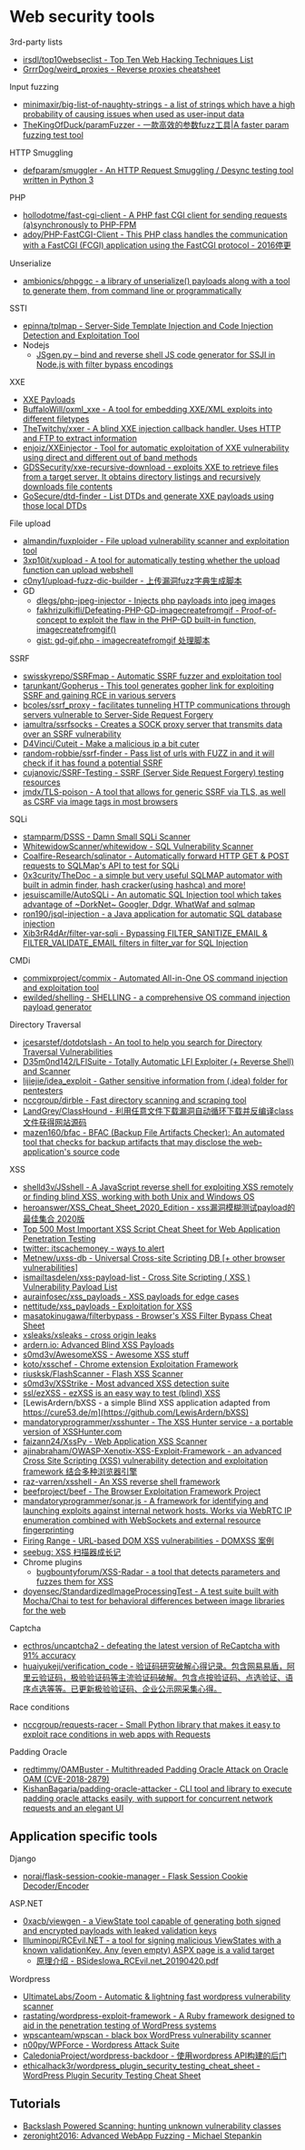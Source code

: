 # Web security tools

3rd-party lists

* [irsdl/top10webseclist - Top Ten Web Hacking Techniques List](https://github.com/irsdl/top10webseclist)
* [GrrrDog/weird_proxies - Reverse proxies cheatsheet](https://github.com/GrrrDog/weird_proxies)

Input fuzzing

* [minimaxir/big-list-of-naughty-strings - a list of strings which have a high probability of causing issues when used as user-input data](https://github.com/minimaxir/big-list-of-naughty-strings)
* [TheKingOfDuck/paramFuzzer - 一款高效的参数fuzz工具|A faster param fuzzing test tool](https://github.com/TheKingOfDuck/paramFuzzer)

HTTP Smuggling

* [defparam/smuggler - An HTTP Request Smuggling / Desync testing tool written in Python 3](https://github.com/defparam/smuggler)

PHP

* [hollodotme/fast-cgi-client - A PHP fast CGI client for sending requests (a)synchronously to PHP-FPM](https://github.com/hollodotme/fast-cgi-client)
* [adoy/PHP-FastCGI-Client - This PHP class handles the communication with a FastCGI (FCGI) application using the FastCGI protocol - 2016停更](https://github.com/adoy/PHP-FastCGI-Client)

Unserialize

* [ambionics/phpggc - a library of unserialize() payloads along with a tool to generate them, from command line or programmatically](https://github.com/ambionics/phpggc)

SSTI

* [epinna/tplmap - Server-Side Template Injection and Code Injection Detection and Exploitation Tool](https://github.com/epinna/tplmap)
* Nodejs
  * [JSgen.py – bind and reverse shell JS code generator for SSJI in Node.js with filter bypass encodings](https://gitlab.com/0x4ndr3/blog/blob/master/JSgen/JSgen.py)

XXE

* [XXE Payloads](https://gist.github.com/staaldraad/01415b990939494879b4)
* [BuffaloWill/oxml_xxe - A tool for embedding XXE/XML exploits into different filetypes](https://github.com/BuffaloWill/oxml_xxe)
* [TheTwitchy/xxer - A blind XXE injection callback handler. Uses HTTP and FTP to extract information](https://github.com/TheTwitchy/xxer)
* [enjoiz/XXEinjector - Tool for automatic exploitation of XXE vulnerability using direct and different out of band methods](https://github.com/enjoiz/XXEinjector)
* [GDSSecurity/xxe-recursive-download - exploits XXE to retrieve files from a target server. It obtains directory listings and recursively downloads file contents](https://github.com/GDSSecurity/xxe-recursive-download)
* [GoSecure/dtd-finder - List DTDs and generate XXE payloads using those local DTDs](https://github.com/GoSecure/dtd-finder)

File upload

* [almandin/fuxploider - File upload vulnerability scanner and exploitation tool](https://github.com/almandin/fuxploider)
* [3xp10it/xupload - A tool for automatically testing whether the upload function can upload webshell](https://github.com/3xp10it/xupload)
* [c0ny1/upload-fuzz-dic-builder - 上传漏洞fuzz字典生成脚本](https://github.com/c0ny1/upload-fuzz-dic-builder)
* GD 
  * [dlegs/php-jpeg-injector - Injects php payloads into jpeg images](https://github.com/dlegs/php-jpeg-injector)
  * [fakhrizulkifli/Defeating-PHP-GD-imagecreatefromgif - Proof-of-concept to exploit the flaw in the PHP-GD built-in function, imagecreatefromgif()](https://github.com/fakhrizulkifli/Defeating-PHP-GD-imagecreatefromgif)
  * [gist: gd-gif.php - imagecreatefromgif 处理脚本](https://gist.github.com/asdqwe3124/e63eba35dc8e6976af97f1a9348b277b)

SSRF

* [swisskyrepo/SSRFmap - Automatic SSRF fuzzer and exploitation tool](https://github.com/swisskyrepo/SSRFmap)
* [tarunkant/Gopherus - This tool generates gopher link for exploiting SSRF and gaining RCE in various servers](https://github.com/tarunkant/Gopherus)
* [bcoles/ssrf_proxy - facilitates tunneling HTTP communications through servers vulnerable to Server-Side Request Forgery](https://github.com/bcoles/ssrf_proxy)
* [iamultra/ssrfsocks - Creates a SOCK proxy server that transmits data over an SSRF vulnerability](https://github.com/iamultra/ssrfsocks)
* [D4Vinci/Cuteit - Make a malicious ip a bit cuter ](https://github.com/D4Vinci/Cuteit)
* [random-robbie/ssrf-finder - Pass list of urls with FUZZ in and it will check if it has found a potential SSRF](https://github.com/random-robbie/ssrf-finder)
* [cujanovic/SSRF-Testing - SSRF (Server Side Request Forgery) testing resources](https://github.com/cujanovic/SSRF-Testing)
* [jmdx/TLS-poison - A tool that allows for generic SSRF via TLS, as well as CSRF via image tags in most browsers](https://github.com/jmdx/TLS-poison)

SQLi

* [stamparm/DSSS - Damn Small SQLi Scanner](https://github.com/stamparm/DSSS)
* [WhitewidowScanner/whitewidow - SQL Vulnerability Scanner](https://github.com/WhitewidowScanner/whitewidow)
* [Coalfire-Research/sqlinator - Automatically forward HTTP GET & POST requests to SQLMap's API to test for SQLi](https://github.com/Coalfire-Research/sqlinator)
* [0x3curity/TheDoc - a simple but very useful SQLMAP automator with built in admin finder, hash cracker(using hashca) and more!](https://github.com/0x3curity/TheDoc)
* [jesuiscamille/AutoSQLi - An automatic SQL Injection tool which takes advantage of ~DorkNet~ Googler, Ddgr, WhatWaf and sqlmap](https://github.com/jesuiscamille/AutoSQLi)
* [ron190/jsql-injection - a Java application for automatic SQL database injection](https://github.com/ron190/jsql-injection)
* [Xib3rR4dAr/filter-var-sqli - Bypassing FILTER_SANITIZE_EMAIL & FILTER_VALIDATE_EMAIL filters in filter_var for SQL Injection](https://github.com/Xib3rR4dAr/filter-var-sqli)

CMDi

* [commixproject/commix - Automated All-in-One OS command injection and exploitation tool](https://github.com/commixproject/commix)
* [ewilded/shelling - SHELLING - a comprehensive OS command injection payload generator](https://github.com/ewilded/shelling)

Directory Traversal

* [jcesarstef/dotdotslash - An tool to help you search for Directory Traversal Vulnerabilities](https://github.com/jcesarstef/dotdotslash)
* [D35m0nd142/LFISuite - Totally Automatic LFI Exploiter (+ Reverse Shell) and Scanner](https://github.com/D35m0nd142/LFISuite)
* [lijiejie/idea_exploit - Gather sensitive information from (.idea) folder for pentesters](https://github.com/lijiejie/idea_exploit)
* [nccgroup/dirble - Fast directory scanning and scraping tool](https://github.com/nccgroup/dirble)
* [LandGrey/ClassHound - 利用任意文件下载漏洞自动循环下载并反编译class文件获得网站源码](https://github.com/LandGrey/ClassHound)
* [mazen160/bfac - BFAC (Backup File Artifacts Checker): An automated tool that checks for backup artifacts that may disclose the web-application's source code](https://github.com/mazen160/bfac)

XSS

* [shelld3v/JSshell - A JavaScript reverse shell for exploiting XSS remotely or finding blind XSS, working with both Unix and Windows OS](https://github.com/shelld3v/JSshell)
* [heroanswer/XSS_Cheat_Sheet_2020_Edition - xss漏洞模糊测试payload的最佳集合 2020版](https://github.com/heroanswer/XSS_Cheat_Sheet_2020_Edition)
* [Top 500 Most Important XSS Script Cheat Sheet for Web Application Penetration Testing](https://gbhackers.com/top-500-important-xss-cheat-sheet/)
* [twitter: itscachemoney - ways to alert](https://twitter.com/itscachemoney/status/966480136802525185)
* [Metnew/uxss-db - Universal Cross-site Scripting DB [+ other browser vulnerabilities]](https://github.com/Metnew/uxss-db)
* [ismailtasdelen/xss-payload-list - Cross Site Scripting ( XSS ) Vulnerability Payload List](https://github.com/ismailtasdelen/xss-payload-list)
* [aurainfosec/xss_payloads - XSS payloads for edge cases](https://github.com/aurainfosec/xss_payloads)
* [nettitude/xss_payloads - Exploitation for XSS](https://github.com/nettitude/xss_payloads)
* [masatokinugawa/filterbypass - Browser's XSS Filter Bypass Cheat Sheet](https://github.com/masatokinugawa/filterbypass)
* [xsleaks/xsleaks - cross origin leaks](https://github.com/xsleaks/xsleaks)
* [ardern.io: Advanced Blind XSS Payloads](https://ardern.io/2019/06/20/payload-bxss/)
* [s0md3v/AwesomeXSS - Awesome XSS stuff](https://github.com/s0md3v/AwesomeXSS)
* [koto/xsschef - Chrome extension Exploitation Framework](https://github.com/koto/xsschef)
* [riusksk/FlashScanner - Flash XSS Scanner](https://github.com/riusksk/FlashScanner)
* [s0md3v/XSStrike - Most advanced XSS detection suite](https://github.com/s0md3v/XSStrike)
* [ssl/ezXSS - ezXSS is an easy way to test (blind) XSS](https://github.com/ssl/ezXSS)
* [LewisArdern/bXSS - a simple Blind XSS application adapted from https://cure53.de/m](https://github.com/LewisArdern/bXSS)
* [mandatoryprogrammer/xsshunter - The XSS Hunter service - a portable version of XSSHunter.com](https://github.com/mandatoryprogrammer/xsshunter)
* [faizann24/XssPy - Web Application XSS Scanner](https://github.com/faizann24/XssPy)
* [ajinabraham/OWASP-Xenotix-XSS-Exploit-Framework - an advanced Cross Site Scripting (XSS) vulnerability detection and exploitation framework 结合多种浏览器引擎](https://github.com/ajinabraham/OWASP-Xenotix-XSS-Exploit-Framework)
* [raz-varren/xsshell - An XSS reverse shell framework](https://github.com/raz-varren/xsshell)
* [beefproject/beef - The Browser Exploitation Framework Project](https://github.com/beefproject/beef)
* [mandatoryprogrammer/sonar.js - A framework for identifying and launching exploits against internal network hosts. Works via WebRTC IP enumeration combined with WebSockets and external resource fingerprinting](https://github.com/mandatoryprogrammer/sonar.js)
* [Firing Range - URL-based DOM XSS vulnerabilities - DOMXSS 案例](https://public-firing-range.appspot.com/urldom/index.html)
* [seebug: XSS 扫描器成长记](https://paper.seebug.org/1119/)
* Chrome plugins
  * [bugbountyforum/XSS-Radar - a tool that detects parameters and fuzzes them for XSS](https://github.com/bugbountyforum/XSS-Radar)
* [doyensec/StandardizedImageProcessingTest - A test suite built with Mocha/Chai to test for behavioral differences between image libraries for the web](https://github.com/doyensec/StandardizedImageProcessingTest)

Captcha

* [ecthros/uncaptcha2 - defeating the latest version of ReCaptcha with 91% accuracy](https://github.com/ecthros/uncaptcha2)
* [huaiyukeji/verification_code - 验证码研究破解心得记录。包含网易易盾，阿里云验证码，极验验证码等主流验证码破解。包含点按验证码、点选验证、语序点选等等。已更新极验验证码、企业公示网采集心得。](https://github.com/huaiyukeji/verification_code)

Race conditions

* [nccgroup/requests-racer - Small Python library that makes it easy to exploit race conditions in web apps with Requests](https://github.com/nccgroup/requests-racer)

Padding Oracle

* [redtimmy/OAMBuster - Multithreaded Padding Oracle Attack on Oracle OAM (CVE-2018-2879)](https://github.com/redtimmy/OAMBuster)
* [KishanBagaria/padding-oracle-attacker - CLI tool and library to execute padding oracle attacks easily, with support for concurrent network requests and an elegant UI](https://github.com/KishanBagaria/padding-oracle-attacker)

## Application specific tools

Django

* [noraj/flask-session-cookie-manager - Flask Session Cookie Decoder/Encoder](https://github.com/noraj/flask-session-cookie-manager)

ASP.NET

* [0xacb/viewgen - a ViewState tool capable of generating both signed and encrypted payloads with leaked validation keys](https://github.com/0xacb/viewgen)
* [Illuminopi/RCEvil.NET - a tool for signing malicious ViewStates with a known validationKey. Any (even empty) ASPX page is a valid target](https://github.com/Illuminopi/RCEvil.NET)
  * [原理介绍 - BSidesIowa_RCEvil.net_20190420.pdf](https://illuminopi.com/assets/files/BSidesIowa_RCEvil.net_20190420.pdf)

Wordpress

* [UltimateLabs/Zoom - Automatic & lightning fast wordpress vulnerability scanner](https://github.com/UltimateLabs/Zoom)
* [rastating/wordpress-exploit-framework - A Ruby framework designed to aid in the penetration testing of WordPress systems](https://github.com/rastating/wordpress-exploit-framework)
* [wpscanteam/wpscan - black box WordPress vulnerability scanner](https://github.com/wpscanteam/wpscan)
* [n00py/WPForce - Wordpress Attack Suite](https://github.com/n00py/WPForce)
* [CaledoniaProject/wordpress-backdoor - 使用wordpress API构建的后门](https://github.com/CaledoniaProject/wordpress-backdoor)
* [ethicalhack3r/wordpress_plugin_security_testing_cheat_sheet - WordPress Plugin Security Testing Cheat Sheet](https://github.com/ethicalhack3r/wordpress_plugin_security_testing_cheat_sheet)

## Tutorials

* [Backslash Powered Scanning: hunting unknown vulnerability classes](https://portswigger.net/research/backslash-powered-scanning-hunting-unknown-vulnerability-classes)
* [zeronight2016: Advanced WebApp Fuzzing - Michael Stepankin ](https://2016.zeronights.ru/wp-content/uploads/2016/12/AdvancedWebAppFuzzing.pptx)



